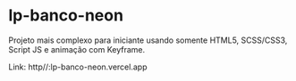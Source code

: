 # lp-banco-neon
Projeto mais complexo para iniciante usando somente HTML5, SCSS/CSS3, Script JS e animação com Keyframe.

Link: http//:lp-banco-neon.vercel.app
